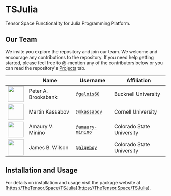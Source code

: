 # TSJulia
Tensor Space Functionality for Julia Programming Platform.


## Our Team

We invite you explore the repository and join our team.  We welcome and encourage any contributions to the repository. If you need help getting started, please feel free to @-mention any of the contributors below or you can read the repository's [Projects](https://github.com/thetensor-space/TensorSpace/projects) tab.

|                                                                              | Name                | Username                         | Affiliation                |
-------------------------------------------------------------------------------|---------------------|----------------------------------|----------------------------|
<img src="https://avatars.githubusercontent.com/galois60" height="50px"/>      | Peter A. Brooksbank | [`@galois60`](https://github.com/galois60)                | Bucknell University |
<img src="https://avatars.githubusercontent.com/mkassabov" height="50px"/>  | Martin Kassabov     | [`@mkassabov`](https://github.com/mkassabov)        | Cornell University  |
<img src="https://avatars.githubusercontent.com/amaury-minino" height="50px"/>       | Amaury V. Miniño    | [`@amaury-minino`](https://github.com/amaury-minino)                  | Colorado State University |
<img src="https://avatars.githubusercontent.com/algeboy" height="50px"/>       | James B. Wilson     | [`@algeboy`](https://github.com/algeboy)                  | Colorado State University |


## Installation and Usage

For details on installation and usage visit the package website at [https://TheTensor.Space/TSJulia](https://TheTensor.Space/TSJulia).

